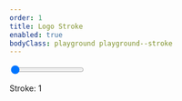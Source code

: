 ```yaml
---
order: 1
title: Logo Stroke
enabled: true
bodyClass: playground playground--stroke
---
```

<div class="controls">
    <div>
        <input class="stroke" type="range" min="1" max="50" value="1" />
        <p>Stroke: <output name="stroke" class="stroke">1</output></p>
    </div>
</div>

<script type="text/javascript">
    const paths = document.querySelectorAll('.logo path')
    const stroke = document.querySelector('input.stroke')

    stroke.addEventListener('input', (event) => {
        const value = event.target.value

        paths.forEach((path) => {
            path.style.setProperty('--stroke', value)
        })

        document.querySelector('output.stroke').innerHTML = value;
    })
</script>
